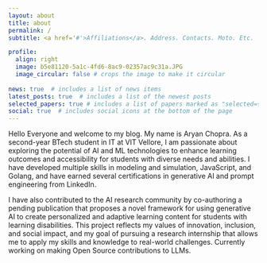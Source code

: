```yaml
---
layout: about
title: about
permalink: /
subtitle: <a href='#'>Affiliations</a>. Address. Contacts. Moto. Etc.

profile:
  align: right
  image: b5e81120-5a1c-4fd6-8ac9-02357ac9c31a.JPG
  image_circular: false # crops the image to make it circular
  
news: true  # includes a list of news items
latest_posts: true  # includes a list of the newest posts
selected_papers: true # includes a list of papers marked as "selected={true}"
social: true  # includes social icons at the bottom of the page
---
```

Hello Everyone and welcome to my blog. My name is Aryan Chopra.
As a second-year BTech student in IT at VIT Vellore, I am passionate about exploring the potential of AI and ML technologies to enhance learning outcomes and accessibility for students with diverse needs and abilities. I have developed multiple skills in modeling and simulation, JavaScript, and Golang, and have earned several certifications in generative AI and prompt engineering from LinkedIn.

I have also contributed to the AI research community by co-authoring a pending publication that proposes a novel framework for using generative AI to create personalized and adaptive learning content for students with learning disabilities. This project reflects my values of innovation, inclusion, and social impact, and my goal of pursuing a research internship that allows me to apply my skills and knowledge to real-world challenges. Currently working on making Open Source contributions to LLMs.
